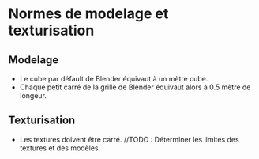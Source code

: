# Normes de modelage et texturisation
## Modelage
- Le cube par défault de Blender équivaut à un mètre cube.
- Chaque petit carré de la grille de Blender équivaut alors à 0.5 mètre de longeur.
## Texturisation
- Les textures doivent être carré.
//TODO : Déterminer les limites des textures et des modèles.
